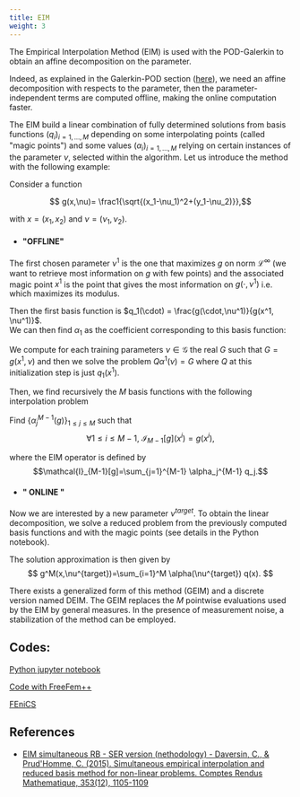 ```yaml
---
title: EIM
weight: 3
---
```


The Empirical Interpolation Method (EIM) is used with the POD-Galerkin to obtain an affine decomposition on the parameter.

Indeed, as explained in the Galerkin-POD section ([here](/docs/pod)), we need an affine decomposition with respects to the parameter, then the parameter-independent terms are computed offline, making the online computation faster.

The EIM build a linear combination of fully determined solutions from basis functions $(q_i)_{i=1,...,M}$ depending on some interpolating points (called "magic points") and some values $(\alpha_i)_{i=1,...,M}$ relying on certain instances of the parameter $\nu$, selected within the algorithm.
Let us introduce the method with the following example:

Consider a function

$$ g(x,\nu)= \frac1{\sqrt{(x_1-\nu_1)^2+(y_1-\nu_2)}},$$

with $x=(x_1,x_2)$ and $\nu=(\nu_1,\nu_2)$.
- #### "OFFLINE"

The first chosen parameter $\nu^1$ is the one that maximizes $g$ on norm $\mathcal{L}^{\infty}$ (we want to retrieve most information on $g$ with few points) and the associated magic point $x^1$ is the point that gives the most information on $g(\cdot,\nu^1)$ i.e. which maximizes its modulus.

Then the first basis function is $q_1(\cdot) = \frac{g(\cdot,\nu^1)}{g(x^1, \nu^1)}$.                                                                                                                                                                                  
We can then find $\alpha_1$ as the coefficient corresponding to this basis function:

We compute for each training parameters $\nu \in \mathcal{G}$ the real $G$ such that $G=g(x^1,\nu)$ and then we solve the problem $Q \alpha^1(\nu)=G$ where $Q$ at this initialization step is just $q_1(x^1)$.


Then, we find recursively the $M$ basis functions with the following interpolation problem

Find $\{\alpha_j^{M-1}(g)\}_{1\leq j \leq M}$ such that
$$ \forall 1 \leq i \leq M-1,\  \mathcal{I}_{M-1}[g](x^i)= g(x^i),$$

where the EIM operator is defined by                                                                                                                                                                                                 
 $$\mathcal{I}_{M-1}[g]=\sum_{j=1}^{M-1}  \alpha_j^{M-1} q_j.$$ 

- #### " ONLINE " 

Now we are interested  by a new parameter $\nu^{target}$.
To obtain the linear decomposition, we solve a reduced problem from the previously computed basis functions and with the magic points (see details in the Python notebook).

The solution approximation is then given by
$$ g^M(x,\nu^{target})=\sum_{i=1}^M \alpha(\nu^{target}) q(x). $$ 


There exists a generalized form of this method (GEIM) and a discrete version named DEIM. The GEIM replaces the $M$ pointwise evaluations used by the EIM by general measures. In the presence of measurement noise, a stabilization of the method can be employed. 

## Codes:
[Python jupyter notebook](/post/eim/)

[Code with FreeFem++](/uploads/EIM.edp)

[FEniCS](https://colab.research.google.com/github/RBniCS/RBniCS/blob/open-in-colab/tutorials/05_gaussian/tutorial_gaussian_eim.ipynb)

## References

- [EIM simultaneous RB - SER version (nethodology) - Daversin, C., & Prud'Homme, C. (2015). Simultaneous empirical interpolation and reduced basis method for non-linear problems. Comptes Rendus Mathematique, 353(12), 1105-1109](https://www.sciencedirect.com/science/article/pii/S1631073X15002149)